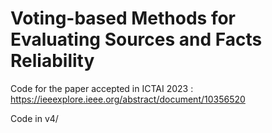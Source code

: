 # Voting-based Methods for Evaluating Sources and Facts Reliability

Code for the paper accepted in ICTAI 2023 : https://ieeexplore.ieee.org/abstract/document/10356520

Code in v4/

